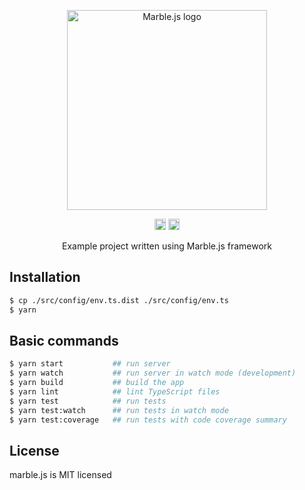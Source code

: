 <p align="center">
  <a href="http://marblejs.com">
    <img src="https://github.com/marblejs/marble/blob/master/assets/img/logo.png?raw=true" width="320" alt="Marble.js logo"/>
  </a>
</p>

<p align="center">
<img src="https://travis-ci.com/marblejs/example.svg?branch=master" alt="Travis-CI status" height="18">
<a href="https://codecov.io/gh/marblejs/example?branch=master">
  <img src="https://codecov.io/gh/marblejs/example/coverage.svg?branch=master" alt="Codecov coverage" height="18">
</a>
</p>

<p align="center">
Example project written using Marble.js framework
</p>

## Installation

```bash
$ cp ./src/config/env.ts.dist ./src/config/env.ts
$ yarn
````

## Basic commands

```bash
$ yarn start           ## run server
$ yarn watch           ## run server in watch mode (development)
$ yarn build           ## build the app
$ yarn lint            ## lint TypeScript files
$ yarn test            ## run tests
$ yarn test:watch      ## run tests in watch mode
$ yarn test:coverage   ## run tests with code coverage summary
```

## License

marble.js is MIT licensed
